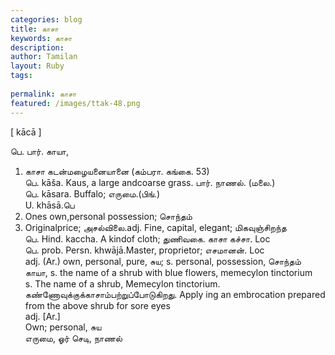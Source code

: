 ```yaml
---
categories: blog
title: காசா
keywords: காசா
description: 
author: Tamilan
layout: Ruby
tags: 
 
permalink: காசா
featured: /images/ttak-48.png
---
```

  
[ kācā ]  
  
பெ. பார். காயா,  
1. காசா கடன்மழையனையானை (கம்பரா. கங்கை. 53)  
பெ. kāša. Kaus, a large andcoarse grass. பார். நாணல். (மலை.)  
பெ. kāsara. Buffalo; எருமை.(பிங்.)  
U. khāsā.பெ  
1. Ones own,personal possession; சொந்தம்  
2. Originalprice; அசல்விலை.adj. Fine, capital, elegant; மிகவுஞ்சிறந்த  
பெ. Hind. kaccha. A kindof cloth; துணிவகை. காசா கச்சா. Loc  
பெ. prob. Persn. khwājā.Master, proprietor; எசமானன். Loc  
adj. (Ar.) own, personal, pure, சுய; s. personal, possession, சொந்தம்  
காயா, s. the name of a shrub with blue flowers, memecylon tinctorium  
s. The name of a shrub, Memecylon tinctorium. கண்ணோவுக்குக்காசாம்பற்றுப்போடுகிறது. Apply ing an embrocation prepared from the above shrub for sore eyes  
adj. [Ar.]  
Own; personal, சுய  
எருமை, ஓர் செடி, நாணல்